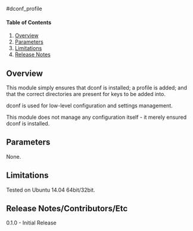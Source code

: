 #dconf_profile

#### Table of Contents

1. [Overview](#overview)
2. [Parameters](#parameters)
3. [Limitations](#limitations)
4. [Release Notes](#release-notes)

## Overview

This module simply ensures that dconf is installed; a profile is added; and that the correct directories are present for keys to be added into.

dconf is used for low-level configuration and settings management.

This module does not manage any configuration itself - it merely ensured dconf is installed.

## Parameters

None. 

## Limitations

Tested on Ubuntu 14.04 64bit/32bit.

## Release Notes/Contributors/Etc 

0.1.0 - Initial Release 
